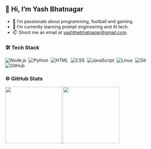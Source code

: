## 👋 Hi, I’m Yash Bhatnagar

- 👀 I’m passionate about programming, football and gaming.
- 🌱 I’m currently learning prompt engineering and AI tech.
- 📫 Shoot me an email at yashthebhatnagar@gmail.com.

### 🛠 Tech Stack

![Node.js](https://img.shields.io/badge/-Node.js-05122A?style=for-the-badge&logo=node.js)&nbsp;
![Python](https://img.shields.io/badge/-Python-05122A?style=for-the-badge&logo=python)&nbsp;
![HTML](https://img.shields.io/badge/-HTML-05122A?style=for-the-badge&logo=HTML5)&nbsp;
![CSS](https://img.shields.io/badge/-CSS-05122A?style=for-the-badge&logo=CSS3&logoColor=1572B6)&nbsp;
![JavaScript](https://img.shields.io/badge/-JavaScript-05122A?style=for-the-badge&logo=javascript)&nbsp;
![Linux](https://img.shields.io/badge/-Linux-05122A?style=for-the-badge&logo=linux)&nbsp;
![Git](https://img.shields.io/badge/-Git-05122A?style=for-the-badge&logo=git)&nbsp;
![GitHub](https://img.shields.io/badge/-GitHub-05122A?style=for-the-badge&logo=github)&nbsp;

### ⚙️ GitHub Stats

<a href="https://github.com/superzackx">
  <img height="180em" src="https://github-readme-stats-eight-theta.vercel.app/api?username=superzackx&show_icons=true&theme=algolia&include_all_commits=true&count_private=true"/>
  <img height="180em" src="https://github-readme-stats-eight-theta.vercel.app/api/top-langs/?username=superzackx&layout=compact&langs_count=8&theme=algolia"/>
</a>
